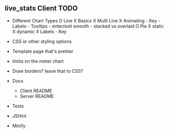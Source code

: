 live_stats Client TODO
----------------------

- Different Chart Types
	O Line
		X Basics
		X Multi Line
		X Animating
		- Key
		- Labels
		- Tooltips
		- enter/exit smooth
		- stacked vs overlaid
	O Pie
		X static
		X dynamic
		X Labels
		- Key

- CSS or other styling options
- Template page that's prettier

- limits on the meter chart
- Draw borders? leave that to CSS?


- Docs
	- Client README
	- Server README

- Tests
- JSHint
- Minify
